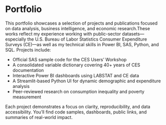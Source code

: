 # Portfolio
This portfolio showcases a selection of projects and publications focused on data analysis, business intelligence, and economic research.These works reflect my experience working with public-sector datasets—especially the U.S. Bureau of Labor Statistics Consumer Expenditure Surveys (CE)—as well as my technical skills in Power BI, SAS, Python, and SQL. Projects include:  
- Official SAS sample code for the CES Users’ Workshop
- A consolidated variable dictionary covering 40+ years of CES documentation
- Interactive Power BI dashboards using LABSTAT and CE data
- A Streamlit-based Python UI for dynamic demographic and expenditure analysis
- Peer-reviewed research on consumption inequality and poverty measurement

Each project demonstrates a focus on clarity, reproducibility, and data accessibility. You’ll find code samples, dashboards, public links, and summaries of real-world impact.
